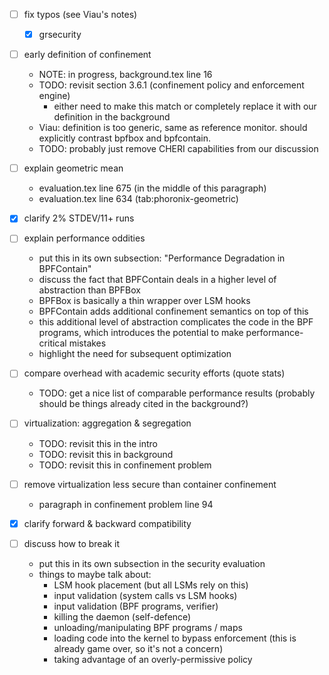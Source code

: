 - [ ] fix typos (see Viau's notes)
  - [x] grsecurity

- [ ] early definition of confinement
  - NOTE: in progress, background.tex line 16
  - TODO: revisit section 3.6.1 (confinement policy and enforcement engine)
    - either need to make this match or completely replace it with our definition in the background
  - Viau: definition is too generic, same as reference monitor.
          should explicitly contrast bpfbox and bpfcontain.
  - TODO: probably just remove CHERI capabilities from our discussion

- [ ] explain geometric mean
  - evaluation.tex line 675 (in the middle of this paragraph)
  - evaluation.tex line 634 (tab:phoronix-geometric)

- [x] clarify 2% STDEV/11+ runs

- [ ] explain performance oddities
  - put this in its own subsection: "Performance Degradation in BPFContain"
  - discuss the fact that BPFContain deals in a higher level of abstraction than BPFBox
  - BPFBox is basically a thin wrapper over LSM hooks
  - BPFContain adds additional confinement semantics on top of this
  - this additional level of abstraction complicates the code in the BPF programs, which
    introduces the potential to make performance-critical mistakes
  - highlight the need for subsequent optimization

- [ ] compare overhead with academic security efforts (quote stats)
  - TODO: get a nice list of comparable performance results
    (probably should be things already cited in the background?)

- [ ] virtualization: aggregation & segregation
  - TODO: revisit this in the intro
  - TODO: revisit this in background
  - TODO: revisit this in confinement problem

- [ ] remove virtualization less secure than container confinement
  - paragraph in confinement problem line 94

- [x] clarify forward & backward compatibility

- [ ] discuss how to break it
  - put this in its own subsection in the security evaluation
  - things to maybe talk about:
    - LSM hook placement (but all LSMs rely on this)
    - input validation (system calls vs LSM hooks)
    - input validation (BPF programs, verifier)
    - killing the daemon (self-defence)
    - unloading/manipulating BPF programs / maps
    - loading code into the kernel to bypass enforcement (this is already game over, so it's not a concern)
    - taking advantage of an overly-permissive policy
